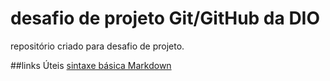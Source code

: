 # desafio de projeto Git/GitHub da DIO
repositório criado para desafio de projeto.

##links Úteis
[sintaxe básica Markdown](https://www.markdownguide.org/basic-syntax/) 
